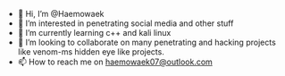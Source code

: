 - 👋 Hi, I’m @Haemowaek
- 👀 I’m interested in penetrating social media and other stuff
- 🌱 I’m currently learning c++ and kali linux
- 💞️ I’m looking to collaborate on many penetrating and hacking projects like venom-ms hidden eye like projects.
- 📫 How to reach me on haemowaek07@outlook.com

<!---
Haemowaek/Haemowaek is a ✨ special ✨ repository because its `README.md` (this file) appears on your GitHub profile.
You can click the Preview link to take a look at your changes.
--->

